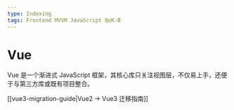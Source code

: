 ```yaml
---
type: Indexing
tags: Frontend MVVM JavaScript QoK-B
---
```


# Vue

Vue 是一个渐进式 JavaScript 框架，其核心库只关注视图层，不仅易上手，还便于与第三方库或既有项目整合。

[[vue3-migration-guide|Vue2 -> Vue3 迁移指南]]
